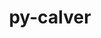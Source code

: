 ---
title: "py-calver"
layout: cache
categories: [package, develop]
meta: {"compilers": ["none"], "num_specs": 127, "num_specs_by_stack": {"data-vis-sdk": 6, "developer-tools-darwin": 6, "e4s": 27, "e4s-neoverse-v2": 6, "e4s-oneapi": 6, "hep": 6, "ml-darwin-aarch64-mps": 19, "ml-linux-aarch64-cpu": 21, "ml-linux-aarch64-cuda": 21, "ml-linux-x86_64-cpu": 21, "ml-linux-x86_64-cuda": 20, "ml-linux-x86_64-rocm": 15, "radiuss": 12, "root": 127}, "oss": ["sequoia", "ubuntu18.04", "ubuntu20.04", "ubuntu22.04", "ubuntu24.04"], "platforms": ["darwin", "linux"], "stacks": ["data-vis-sdk", "developer-tools-darwin", "e4s", "e4s-neoverse-v2", "e4s-oneapi", "hep", "ml-darwin-aarch64-mps", "ml-linux-aarch64-cpu", "ml-linux-aarch64-cuda", "ml-linux-x86_64-cpu", "ml-linux-x86_64-cuda", "ml-linux-x86_64-rocm", "radiuss", "root"], "targets": ["aarch64", "neoverse_v2", "x86_64_v3"], "versions": ["2022.6.26"]}
spec_details: [{"compiler": "none", "hash": "2c5fn427aclcs7ypgy5gs2ytlpuybtym", "os": "ubuntu22.04", "platform": "linux", "size": "-", "stacks": ["e4s", "root"], "target": "x86_64_v3", "variants": ["build_system=python_pip"], "versions": ["2022.6.26"]}, {"compiler": "none", "hash": "2my3zswnh4yfitcw7esk6tk3gqwbb2bk", "os": "ubuntu22.04", "platform": "linux", "size": "-", "stacks": ["e4s", "root"], "target": "x86_64_v3", "variants": ["build_system=python_pip"], "versions": ["2022.6.26"]}, {"compiler": "none", "hash": "2qpki45siosrkafb4mzi6aorlclcg7gk", "os": "ubuntu24.04", "platform": "linux", "size": "-", "stacks": ["ml-linux-aarch64-cpu", "ml-linux-aarch64-cuda", "root"], "target": "aarch64", "variants": ["build_system=python_pip"], "versions": ["2022.6.26"]}, {"compiler": "none", "hash": "2wvgribpfcinoc3a7qgkzpmw66al3b4d", "os": "ubuntu22.04", "platform": "linux", "size": "-", "stacks": ["e4s-neoverse-v2", "root"], "target": "neoverse_v2", "variants": ["build_system=python_pip"], "versions": ["2022.6.26"]}, {"compiler": "none", "hash": "2zhcnjuip7ngigo4clsdpk3i5f427kzh", "os": "ubuntu24.04", "platform": "linux", "size": "-", "stacks": ["ml-linux-aarch64-cpu", "ml-linux-aarch64-cuda", "root"], "target": "aarch64", "variants": ["build_system=python_pip"], "versions": ["2022.6.26"]}, {"compiler": "none", "hash": "3h4solwwij23bx24ehadjguutg5y6fjs", "os": "ubuntu24.04", "platform": "linux", "size": "-", "stacks": ["ml-linux-aarch64-cpu", "ml-linux-aarch64-cuda", "root"], "target": "aarch64", "variants": ["build_system=python_pip"], "versions": ["2022.6.26"]}, {"compiler": "none", "hash": "3jgnqlwklb5oeo4ggqrszdzakkemuo62", "os": "ubuntu18.04", "platform": "linux", "size": "-", "stacks": ["radiuss", "root"], "target": "x86_64_v3", "variants": ["build_system=python_pip"], "versions": ["2022.6.26"]}, {"compiler": "none", "hash": "3nq2dttd7nmamvnu4xllj7fo757ozegl", "os": "ubuntu24.04", "platform": "linux", "size": "-", "stacks": ["ml-linux-x86_64-cpu", "ml-linux-x86_64-cuda", "ml-linux-x86_64-rocm", "root"], "target": "x86_64_v3", "variants": ["build_system=python_pip"], "versions": ["2022.6.26"]}, {"compiler": "none", "hash": "5brul4asyt5trmr4sbciwoss4z4yce7b", "os": "ubuntu24.04", "platform": "linux", "size": "-", "stacks": ["ml-linux-aarch64-cpu", "ml-linux-aarch64-cuda", "root"], "target": "aarch64", "variants": ["build_system=python_pip"], "versions": ["2022.6.26"]}, {"compiler": "none", "hash": "5kvkujo7clrcugwiqk2vhtkmselvt5ol", "os": "ubuntu24.04", "platform": "linux", "size": "-", "stacks": ["ml-linux-x86_64-cpu", "ml-linux-x86_64-rocm", "root"], "target": "x86_64_v3", "variants": ["build_system=python_pip"], "versions": ["2022.6.26"]}, {"compiler": "none", "hash": "65dg2ahlaakxu7fbx5yksa55ia6ybzm7", "os": "ubuntu22.04", "platform": "linux", "size": "-", "stacks": ["e4s-oneapi", "root"], "target": "x86_64_v3", "variants": ["build_system=python_pip"], "versions": ["2022.6.26"]}, {"compiler": "none", "hash": "6dzzbtdgrub7vahjnehebccrdrt3vlx6", "os": "ubuntu24.04", "platform": "linux", "size": "-", "stacks": ["ml-linux-aarch64-cpu", "ml-linux-aarch64-cuda", "root"], "target": "aarch64", "variants": ["build_system=python_pip"], "versions": ["2022.6.26"]}, {"compiler": "none", "hash": "6geg7qc22iiqx7lk3m4drtqgw3kf6nuq", "os": "ubuntu20.04", "platform": "linux", "size": "-", "stacks": ["data-vis-sdk", "root"], "target": "x86_64_v3", "variants": ["build_system=python_pip"], "versions": ["2022.6.26"]}, {"compiler": "none", "hash": "6qvkwjcrtnx2etjp2e5qm52rfyklk4lc", "os": "sequoia", "platform": "darwin", "size": "-", "stacks": ["ml-darwin-aarch64-mps", "root"], "target": "aarch64", "variants": ["build_system=python_pip"], "versions": ["2022.6.26"]}, {"compiler": "none", "hash": "6wqm3axegodw2cdxx5shhkqdjz3nqka7", "os": "ubuntu18.04", "platform": "linux", "size": "-", "stacks": ["radiuss", "root"], "target": "x86_64_v3", "variants": ["build_system=python_pip"], "versions": ["2022.6.26"]}, {"compiler": "none", "hash": "7aely4o7q6j43cci6b5uscpchjikz7pc", "os": "ubuntu22.04", "platform": "linux", "size": "-", "stacks": ["e4s-neoverse-v2", "root"], "target": "neoverse_v2", "variants": ["build_system=python_pip"], "versions": ["2022.6.26"]}, {"compiler": "none", "hash": "7kx7jpef3q6u6h3oqnmnnzhwa3zzcmx4", "os": "ubuntu24.04", "platform": "linux", "size": "-", "stacks": ["ml-linux-aarch64-cpu", "ml-linux-aarch64-cuda", "root"], "target": "aarch64", "variants": ["build_system=python_pip"], "versions": ["2022.6.26"]}, {"compiler": "none", "hash": "7scaussdz47wsymidmkdcwf7h2xqykvx", "os": "ubuntu24.04", "platform": "linux", "size": "-", "stacks": ["ml-linux-x86_64-rocm", "root"], "target": "x86_64_v3", "variants": ["build_system=python_pip"], "versions": ["2022.6.26"]}, {"compiler": "none", "hash": "7znqpha7a34ipbape6v37cj2p4wfvprh", "os": "ubuntu24.04", "platform": "linux", "size": "-", "stacks": ["ml-linux-x86_64-cpu", "ml-linux-x86_64-cuda", "ml-linux-x86_64-rocm", "root"], "target": "x86_64_v3", "variants": ["build_system=python_pip"], "versions": ["2022.6.26"]}, {"compiler": "none", "hash": "a6pwiaq6rgx3ckb7gzvcbzm2a5vj2jzp", "os": "ubuntu22.04", "platform": "linux", "size": "-", "stacks": ["e4s", "root"], "target": "x86_64_v3", "variants": ["build_system=python_pip"], "versions": ["2022.6.26"]}, {"compiler": "none", "hash": "adtsomhqcql3e3fbbwqdiddnsmb6u76l", "os": "ubuntu18.04", "platform": "linux", "size": "-", "stacks": ["radiuss", "root"], "target": "x86_64_v3", "variants": ["build_system=python_pip"], "versions": ["2022.6.26"]}, {"compiler": "none", "hash": "aud47rc6nm3wcpxxqxurhjuoor2uhvlo", "os": "sequoia", "platform": "darwin", "size": "-", "stacks": ["ml-darwin-aarch64-mps", "root"], "target": "aarch64", "variants": ["build_system=python_pip"], "versions": ["2022.6.26"]}, {"compiler": "none", "hash": "auu5lsup2qn6j2ppd36wrg7y6ubbhvjo", "os": "ubuntu22.04", "platform": "linux", "size": "-", "stacks": ["e4s", "root"], "target": "x86_64_v3", "variants": ["build_system=python_pip"], "versions": ["2022.6.26"]}, {"compiler": "none", "hash": "ax6o53cxni5vvxkr2uvbrach2riun3sb", "os": "ubuntu24.04", "platform": "linux", "size": "-", "stacks": ["ml-linux-x86_64-cpu", "ml-linux-x86_64-cuda", "root"], "target": "x86_64_v3", "variants": ["build_system=python_pip"], "versions": ["2022.6.26"]}, {"compiler": "none", "hash": "bapxh6nrtx2wwotjus2ywvfmj47psezz", "os": "ubuntu22.04", "platform": "linux", "size": "-", "stacks": ["e4s", "root"], "target": "x86_64_v3", "variants": ["build_system=python_pip"], "versions": ["2022.6.26"]}, {"compiler": "none", "hash": "bgwojpuf4laxk7x7scaw4owcggtyspxn", "os": "ubuntu22.04", "platform": "linux", "size": "-", "stacks": ["e4s", "root"], "target": "x86_64_v3", "variants": ["build_system=python_pip"], "versions": ["2022.6.26"]}, {"compiler": "none", "hash": "c4y2fxhzd5e4ueeybiphh4y5q4ddfidg", "os": "ubuntu22.04", "platform": "linux", "size": "-", "stacks": ["e4s", "root"], "target": "x86_64_v3", "variants": ["build_system=python_pip"], "versions": ["2022.6.26"]}, {"compiler": "none", "hash": "cg6gg5mpuvj2gsprhuyua64mplhtioyy", "os": "ubuntu22.04", "platform": "linux", "size": "-", "stacks": ["e4s", "root"], "target": "x86_64_v3", "variants": ["build_system=python_pip"], "versions": ["2022.6.26"]}, {"compiler": "none", "hash": "ciouqq4hukxvqco3oes3wmjohu5hlat5", "os": "ubuntu24.04", "platform": "linux", "size": "-", "stacks": ["ml-linux-x86_64-rocm", "root"], "target": "x86_64_v3", "variants": ["build_system=python_pip"], "versions": ["2022.6.26"]}, {"compiler": "none", "hash": "cnu4x5grxiqblme4ndhuxjheonfjofa7", "os": "sequoia", "platform": "darwin", "size": "-", "stacks": ["developer-tools-darwin", "ml-darwin-aarch64-mps", "root"], "target": "aarch64", "variants": ["build_system=python_pip"], "versions": ["2022.6.26"]}, {"compiler": "none", "hash": "cnyzoveuzbz2k7iuxhfm353rg4jaboio", "os": "sequoia", "platform": "darwin", "size": "-", "stacks": ["developer-tools-darwin", "ml-darwin-aarch64-mps", "root"], "target": "aarch64", "variants": ["build_system=python_pip"], "versions": ["2022.6.26"]}, {"compiler": "none", "hash": "cpjsvwgy6qykfjrnz4jql4vx3fe5euw3", "os": "ubuntu22.04", "platform": "linux", "size": "-", "stacks": ["e4s-oneapi", "root"], "target": "x86_64_v3", "variants": ["build_system=python_pip"], "versions": ["2022.6.26"]}, {"compiler": "none", "hash": "d7kvabynb4akwpqqi7soi6c4wgreio6y", "os": "ubuntu22.04", "platform": "linux", "size": "-", "stacks": ["e4s", "root"], "target": "x86_64_v3", "variants": ["build_system=python_pip"], "versions": ["2022.6.26"]}, {"compiler": "none", "hash": "dpg4zmaupgfwz7f23omkyvstr375takp", "os": "ubuntu22.04", "platform": "linux", "size": "-", "stacks": ["e4s", "root"], "target": "x86_64_v3", "variants": ["build_system=python_pip"], "versions": ["2022.6.26"]}, {"compiler": "none", "hash": "dymh6hq32yuk3kaxrqb6d6mqf2iquycy", "os": "ubuntu22.04", "platform": "linux", "size": "-", "stacks": ["hep", "root"], "target": "x86_64_v3", "variants": ["build_system=python_pip"], "versions": ["2022.6.26"]}, {"compiler": "none", "hash": "e2bjnvneochrsojc576t2xictj46t4dk", "os": "ubuntu24.04", "platform": "linux", "size": "-", "stacks": ["ml-linux-aarch64-cpu", "ml-linux-aarch64-cuda", "root"], "target": "aarch64", "variants": ["build_system=python_pip"], "versions": ["2022.6.26"]}, {"compiler": "none", "hash": "eetfi4l3hir23ontxyu4cux6r3rd6yni", "os": "ubuntu24.04", "platform": "linux", "size": "-", "stacks": ["ml-linux-aarch64-cpu", "ml-linux-aarch64-cuda", "root"], "target": "aarch64", "variants": ["build_system=python_pip"], "versions": ["2022.6.26"]}, {"compiler": "none", "hash": "efgldsnhy54573tyotdffp4md3kwi5bu", "os": "ubuntu24.04", "platform": "linux", "size": "-", "stacks": ["ml-linux-x86_64-cpu", "ml-linux-x86_64-cuda", "ml-linux-x86_64-rocm", "root"], "target": "x86_64_v3", "variants": ["build_system=python_pip"], "versions": ["2022.6.26"]}, {"compiler": "none", "hash": "ehtdpfurxslqf5y6vfywyqo72daqpdvu", "os": "ubuntu22.04", "platform": "linux", "size": "-", "stacks": ["e4s-neoverse-v2", "root"], "target": "neoverse_v2", "variants": ["build_system=python_pip"], "versions": ["2022.6.26"]}, {"compiler": "none", "hash": "eo2aq7gowzj6yxdhwb3uzmelsgzh2iv3", "os": "ubuntu22.04", "platform": "linux", "size": "-", "stacks": ["e4s-neoverse-v2", "root"], "target": "neoverse_v2", "variants": ["build_system=python_pip"], "versions": ["2022.6.26"]}, {"compiler": "none", "hash": "ezdqvgnvbqir4zrhtzc32mouezoknq4i", "os": "ubuntu22.04", "platform": "linux", "size": "-", "stacks": ["e4s-oneapi", "root"], "target": "x86_64_v3", "variants": ["build_system=python_pip"], "versions": ["2022.6.26"]}, {"compiler": "none", "hash": "fgxecn7rf22wtjupqwnrhsnizuibpxeb", "os": "ubuntu22.04", "platform": "linux", "size": "-", "stacks": ["e4s", "root"], "target": "x86_64_v3", "variants": ["build_system=python_pip"], "versions": ["2022.6.26"]}, {"compiler": "none", "hash": "fjnownzx7scibjmnd3e3yzjgce4ieqff", "os": "ubuntu22.04", "platform": "linux", "size": "-", "stacks": ["e4s", "root"], "target": "x86_64_v3", "variants": ["build_system=python_pip"], "versions": ["2022.6.26"]}, {"compiler": "none", "hash": "fjok4xnlodrjaer3csb6wdd6bf65slmo", "os": "ubuntu22.04", "platform": "linux", "size": "-", "stacks": ["e4s", "root"], "target": "x86_64_v3", "variants": ["build_system=python_pip"], "versions": ["2022.6.26"]}, {"compiler": "none", "hash": "fkas2difyzhb6o5jww5toockqvptrkhu", "os": "ubuntu22.04", "platform": "linux", "size": "-", "stacks": ["hep", "root"], "target": "x86_64_v3", "variants": ["build_system=python_pip"], "versions": ["2022.6.26"]}, {"compiler": "none", "hash": "fxeav2gcqtzezkwtb3bmnyqyobz44elz", "os": "ubuntu24.04", "platform": "linux", "size": "-", "stacks": ["ml-linux-x86_64-cpu", "ml-linux-x86_64-cuda", "ml-linux-x86_64-rocm", "root"], "target": "x86_64_v3", "variants": ["build_system=python_pip"], "versions": ["2022.6.26"]}, {"compiler": "none", "hash": "g4ujxr66jt42ojlrrifpop3zr2h62ppz", "os": "ubuntu24.04", "platform": "linux", "size": "-", "stacks": ["ml-linux-x86_64-cpu", "ml-linux-x86_64-cuda", "ml-linux-x86_64-rocm", "root"], "target": "x86_64_v3", "variants": ["build_system=python_pip"], "versions": ["2022.6.26"]}, {"compiler": "none", "hash": "gj5ktzeqhwwr4xfajvgz66dkstt3xehw", "os": "ubuntu20.04", "platform": "linux", "size": "-", "stacks": ["data-vis-sdk", "root"], "target": "x86_64_v3", "variants": ["build_system=python_pip"], "versions": ["2022.6.26"]}, {"compiler": "none", "hash": "h65rtxcqncksntua6cv3b36zatlgcgrz", "os": "ubuntu24.04", "platform": "linux", "size": "-", "stacks": ["ml-linux-aarch64-cpu", "ml-linux-aarch64-cuda", "root"], "target": "aarch64", "variants": ["build_system=python_pip"], "versions": ["2022.6.26"]}, {"compiler": "none", "hash": "hlpa5bbukw2rjfaoqdg52iczfupjruce", "os": "ubuntu22.04", "platform": "linux", "size": "-", "stacks": ["e4s", "root"], "target": "x86_64_v3", "variants": ["build_system=python_pip"], "versions": ["2022.6.26"]}, {"compiler": "none", "hash": "hvfevp7nsjkf6ai57feizezjasclhntl", "os": "ubuntu22.04", "platform": "linux", "size": "-", "stacks": ["e4s", "root"], "target": "x86_64_v3", "variants": ["build_system=python_pip"], "versions": ["2022.6.26"]}, {"compiler": "none", "hash": "i6rlpig7o6t3sxijg647xn3zfs6dmrst", "os": "ubuntu22.04", "platform": "linux", "size": "-", "stacks": ["e4s", "root"], "target": "x86_64_v3", "variants": ["build_system=python_pip"], "versions": ["2022.6.26"]}, {"compiler": "none", "hash": "iibx4mqzhap425nskhburjiziic65nlc", "os": "sequoia", "platform": "darwin", "size": "-", "stacks": ["developer-tools-darwin", "ml-darwin-aarch64-mps", "root"], "target": "aarch64", "variants": ["build_system=python_pip"], "versions": ["2022.6.26"]}, {"compiler": "none", "hash": "jawvyt5iaj7p4ktocddou6mh3ht5g54u", "os": "ubuntu24.04", "platform": "linux", "size": "-", "stacks": ["ml-linux-x86_64-rocm", "root"], "target": "x86_64_v3", "variants": ["build_system=python_pip"], "versions": ["2022.6.26"]}, {"compiler": "none", "hash": "jcje256mfjndcdnammr6us7dwtm5nzvb", "os": "ubuntu24.04", "platform": "linux", "size": "-", "stacks": ["ml-linux-x86_64-cpu", "ml-linux-x86_64-cuda", "root"], "target": "x86_64_v3", "variants": ["build_system=python_pip"], "versions": ["2022.6.26"]}, {"compiler": "none", "hash": "jvd4v4b52ybq6t77xeudovv546i5zn2i", "os": "ubuntu24.04", "platform": "linux", "size": "-", "stacks": ["ml-linux-aarch64-cpu", "ml-linux-aarch64-cuda", "root"], "target": "aarch64", "variants": ["build_system=python_pip"], "versions": ["2022.6.26"]}, {"compiler": "none", "hash": "kigrei5iy6wvj4xg5n6d2izq4gydjbuh", "os": "ubuntu22.04", "platform": "linux", "size": "-", "stacks": ["e4s-oneapi", "root"], "target": "x86_64_v3", "variants": ["build_system=python_pip"], "versions": ["2022.6.26"]}, {"compiler": "none", "hash": "kipazfr2bcudaups3hctrf3yorqzl6lw", "os": "ubuntu18.04", "platform": "linux", "size": "-", "stacks": ["radiuss", "root"], "target": "x86_64_v3", "variants": ["build_system=python_pip"], "versions": ["2022.6.26"]}, {"compiler": "none", "hash": "koetungehs3uijkphqqbjowf3irpgimv", "os": "sequoia", "platform": "darwin", "size": "-", "stacks": ["ml-darwin-aarch64-mps", "root"], "target": "aarch64", "variants": ["build_system=python_pip"], "versions": ["2022.6.26"]}, {"compiler": "none", "hash": "kwozpcnu34gb4bt5wcmgpuzecc62gjvv", "os": "sequoia", "platform": "darwin", "size": "-", "stacks": ["ml-darwin-aarch64-mps", "root"], "target": "aarch64", "variants": ["build_system=python_pip"], "versions": ["2022.6.26"]}, {"compiler": "none", "hash": "kxo2dhu7gvcy4wnxs2z3uqwuhvsgvbzi", "os": "sequoia", "platform": "darwin", "size": "-", "stacks": ["ml-darwin-aarch64-mps", "root"], "target": "aarch64", "variants": ["build_system=python_pip"], "versions": ["2022.6.26"]}, {"compiler": "none", "hash": "l5awlm3sj62rivmspb7rqxm3igvlmnvo", "os": "ubuntu18.04", "platform": "linux", "size": "-", "stacks": ["radiuss", "root"], "target": "x86_64_v3", "variants": ["build_system=python_pip"], "versions": ["2022.6.26"]}, {"compiler": "none", "hash": "lb4uyr3uxiytoadmnxilqmpmgmd7p3qo", "os": "ubuntu24.04", "platform": "linux", "size": "-", "stacks": ["ml-linux-x86_64-cpu", "ml-linux-x86_64-cuda", "root"], "target": "x86_64_v3", "variants": ["build_system=python_pip"], "versions": ["2022.6.26"]}, {"compiler": "none", "hash": "ldtkhxzduklhuzbqa4zc4tkagzcb3ccs", "os": "sequoia", "platform": "darwin", "size": "-", "stacks": ["ml-darwin-aarch64-mps", "root"], "target": "aarch64", "variants": ["build_system=python_pip"], "versions": ["2022.6.26"]}, {"compiler": "none", "hash": "le7u7ksvydozo3mqxlgr2dezu327qgxg", "os": "ubuntu24.04", "platform": "linux", "size": "-", "stacks": ["ml-linux-aarch64-cpu", "ml-linux-aarch64-cuda", "root"], "target": "aarch64", "variants": ["build_system=python_pip"], "versions": ["2022.6.26"]}, {"compiler": "none", "hash": "lht26dkmzhuenih6tuzn55zvnrejzjmf", "os": "sequoia", "platform": "darwin", "size": "-", "stacks": ["ml-darwin-aarch64-mps", "root"], "target": "aarch64", "variants": ["build_system=python_pip"], "versions": ["2022.6.26"]}, {"compiler": "none", "hash": "lqvw4caei3v7ghs6ekmwjeycaqq62x2g", "os": "ubuntu18.04", "platform": "linux", "size": "-", "stacks": ["radiuss", "root"], "target": "x86_64_v3", "variants": ["build_system=python_pip"], "versions": ["2022.6.26"]}, {"compiler": "none", "hash": "lsvhqlk7i72bocvdltiye2ed2w3suhcf", "os": "ubuntu18.04", "platform": "linux", "size": "-", "stacks": ["radiuss", "root"], "target": "x86_64_v3", "variants": ["build_system=python_pip"], "versions": ["2022.6.26"]}, {"compiler": "none", "hash": "m7r3k7ys4e7fjajzooungicdleuiu7cj", "os": "ubuntu22.04", "platform": "linux", "size": "-", "stacks": ["e4s", "root"], "target": "x86_64_v3", "variants": ["build_system=python_pip"], "versions": ["2022.6.26"]}, {"compiler": "none", "hash": "n2yj5xpqoko4kwow6b526qm4b7432ptb", "os": "ubuntu20.04", "platform": "linux", "size": "-", "stacks": ["data-vis-sdk", "root"], "target": "x86_64_v3", "variants": ["build_system=python_pip"], "versions": ["2022.6.26"]}, {"compiler": "none", "hash": "nd3kske3kkmidwdyenswmvoefe3vxi5n", "os": "ubuntu24.04", "platform": "linux", "size": "-", "stacks": ["ml-linux-aarch64-cpu", "ml-linux-aarch64-cuda", "root"], "target": "aarch64", "variants": ["build_system=python_pip"], "versions": ["2022.6.26"]}, {"compiler": "none", "hash": "nf5dlkvsur2gduwhh6dazxyoxdjnrsdc", "os": "ubuntu20.04", "platform": "linux", "size": "-", "stacks": ["data-vis-sdk", "root"], "target": "x86_64_v3", "variants": ["build_system=python_pip"], "versions": ["2022.6.26"]}, {"compiler": "none", "hash": "npisrrczm5eiisvx3lsy6aacv6xwylbm", "os": "ubuntu22.04", "platform": "linux", "size": "-", "stacks": ["hep", "root"], "target": "x86_64_v3", "variants": ["build_system=python_pip"], "versions": ["2022.6.26"]}, {"compiler": "none", "hash": "nquzt2ebhjvjti44pn76xt6cdtgwxy5v", "os": "ubuntu24.04", "platform": "linux", "size": "-", "stacks": ["ml-linux-x86_64-cpu", "ml-linux-x86_64-cuda", "ml-linux-x86_64-rocm", "root"], "target": "x86_64_v3", "variants": ["build_system=python_pip"], "versions": ["2022.6.26"]}, {"compiler": "none", "hash": "nwu5rd52ttjoiwspixakpgx7wdvtymw5", "os": "sequoia", "platform": "darwin", "size": "-", "stacks": ["ml-darwin-aarch64-mps", "root"], "target": "aarch64", "variants": ["build_system=python_pip"], "versions": ["2022.6.26"]}, {"compiler": "none", "hash": "o2nufudlohy6swun3hdlen6jt3w63qhp", "os": "ubuntu24.04", "platform": "linux", "size": "-", "stacks": ["ml-linux-x86_64-cpu", "ml-linux-x86_64-cuda", "root"], "target": "x86_64_v3", "variants": ["build_system=python_pip"], "versions": ["2022.6.26"]}, {"compiler": "none", "hash": "ooh2j5zcuuwvmwczvqur4mjjzkevt7un", "os": "sequoia", "platform": "darwin", "size": "-", "stacks": ["developer-tools-darwin", "ml-darwin-aarch64-mps", "root"], "target": "aarch64", "variants": ["build_system=python_pip"], "versions": ["2022.6.26"]}, {"compiler": "none", "hash": "ozg6vg6snf4jrpeu7fzxj4xpymtjlha7", "os": "ubuntu22.04", "platform": "linux", "size": "-", "stacks": ["e4s", "root"], "target": "x86_64_v3", "variants": ["build_system=python_pip"], "versions": ["2022.6.26"]}, {"compiler": "none", "hash": "p5utumbi7ptvsvf3mf2kanymse3xmf4h", "os": "sequoia", "platform": "darwin", "size": "-", "stacks": ["ml-darwin-aarch64-mps", "root"], "target": "aarch64", "variants": ["build_system=python_pip"], "versions": ["2022.6.26"]}, {"compiler": "none", "hash": "pplgx2iq62d62usqmdfsdek6rb6gkrfh", "os": "ubuntu24.04", "platform": "linux", "size": "-", "stacks": ["ml-linux-aarch64-cpu", "ml-linux-aarch64-cuda", "root"], "target": "aarch64", "variants": ["build_system=python_pip"], "versions": ["2022.6.26"]}, {"compiler": "none", "hash": "psggedg54ucmkkaff6ogqgturn2tz7it", "os": "ubuntu22.04", "platform": "linux", "size": "-", "stacks": ["hep", "root"], "target": "x86_64_v3", "variants": ["build_system=python_pip"], "versions": ["2022.6.26"]}, {"compiler": "none", "hash": "q36hxlxnpgvtnlivbb3lwhl5ek7m2tix", "os": "ubuntu24.04", "platform": "linux", "size": "-", "stacks": ["ml-linux-x86_64-cpu", "ml-linux-x86_64-cuda", "root"], "target": "x86_64_v3", "variants": ["build_system=python_pip"], "versions": ["2022.6.26"]}, {"compiler": "none", "hash": "qv5nuumt7t2chtiaomji2ravyq2p7qhe", "os": "ubuntu24.04", "platform": "linux", "size": "-", "stacks": ["ml-linux-aarch64-cpu", "ml-linux-aarch64-cuda", "root"], "target": "aarch64", "variants": ["build_system=python_pip"], "versions": ["2022.6.26"]}, {"compiler": "none", "hash": "qvvgvz7ix4hzab6s6gy4jzragmr7qxjh", "os": "ubuntu22.04", "platform": "linux", "size": "-", "stacks": ["e4s-neoverse-v2", "root"], "target": "neoverse_v2", "variants": ["build_system=python_pip"], "versions": ["2022.6.26"]}, {"compiler": "none", "hash": "qzyqao3h4gn3dxrrna4djwmkz4776m4c", "os": "ubuntu18.04", "platform": "linux", "size": "-", "stacks": ["radiuss", "root"], "target": "x86_64_v3", "variants": ["build_system=python_pip"], "versions": ["2022.6.26"]}, {"compiler": "none", "hash": "rs2wfwjwnfcd3t6tcgi3lpyxrc5j2vvm", "os": "ubuntu24.04", "platform": "linux", "size": "-", "stacks": ["ml-linux-aarch64-cpu", "ml-linux-aarch64-cuda", "root"], "target": "aarch64", "variants": ["build_system=python_pip"], "versions": ["2022.6.26"]}, {"compiler": "none", "hash": "s3lqot7ni3m4vnc5ywimvyydrdqhvb6s", "os": "ubuntu22.04", "platform": "linux", "size": "-", "stacks": ["hep", "root"], "target": "x86_64_v3", "variants": ["build_system=python_pip"], "versions": ["2022.6.26"]}, {"compiler": "none", "hash": "sfoyg3pzc5qz554vfosf2kf2rljray2h", "os": "ubuntu22.04", "platform": "linux", "size": "-", "stacks": ["e4s", "root"], "target": "x86_64_v3", "variants": ["build_system=python_pip"], "versions": ["2022.6.26"]}, {"compiler": "none", "hash": "sliit2cdnkvwk5yhjuakeebsi7stpj4m", "os": "ubuntu24.04", "platform": "linux", "size": "-", "stacks": ["ml-linux-x86_64-cpu", "ml-linux-x86_64-cuda", "root"], "target": "x86_64_v3", "variants": ["build_system=python_pip"], "versions": ["2022.6.26"]}, {"compiler": "none", "hash": "smejvpyowtzkooq5ufgazlljd5lhfbxp", "os": "ubuntu24.04", "platform": "linux", "size": "-", "stacks": ["ml-linux-x86_64-cpu", "ml-linux-x86_64-cuda", "root"], "target": "x86_64_v3", "variants": ["build_system=python_pip"], "versions": ["2022.6.26"]}, {"compiler": "none", "hash": "spmedokusgk6kgbr7evdpegyknhhxmde", "os": "sequoia", "platform": "darwin", "size": "-", "stacks": ["ml-darwin-aarch64-mps", "root"], "target": "aarch64", "variants": ["build_system=python_pip"], "versions": ["2022.6.26"]}, {"compiler": "none", "hash": "sq2yif4icwgmalvvsu3qbmuu5bqlolry", "os": "ubuntu18.04", "platform": "linux", "size": "-", "stacks": ["radiuss", "root"], "target": "x86_64_v3", "variants": ["build_system=python_pip"], "versions": ["2022.6.26"]}, {"compiler": "none", "hash": "sugow4bfsw2n3vzbzo6cfz7puq4wj6rs", "os": "ubuntu18.04", "platform": "linux", "size": "-", "stacks": ["radiuss", "root"], "target": "x86_64_v3", "variants": ["build_system=python_pip"], "versions": ["2022.6.26"]}, {"compiler": "none", "hash": "t2g7krnxphnxy5ex4vtb3qext5pqggur", "os": "ubuntu24.04", "platform": "linux", "size": "-", "stacks": ["ml-linux-x86_64-cpu", "ml-linux-x86_64-cuda", "ml-linux-x86_64-rocm", "root"], "target": "x86_64_v3", "variants": ["build_system=python_pip"], "versions": ["2022.6.26"]}, {"compiler": "none", "hash": "t2yukqujfrt3onuokrs54a7wvnuyg5px", "os": "ubuntu24.04", "platform": "linux", "size": "-", "stacks": ["ml-linux-x86_64-cpu", "ml-linux-x86_64-cuda", "ml-linux-x86_64-rocm", "root"], "target": "x86_64_v3", "variants": ["build_system=python_pip"], "versions": ["2022.6.26"]}, {"compiler": "none", "hash": "te3dxhhijxfwsufttacsylld3v6bxrx7", "os": "ubuntu24.04", "platform": "linux", "size": "-", "stacks": ["ml-linux-x86_64-cpu", "ml-linux-x86_64-cuda", "ml-linux-x86_64-rocm", "root"], "target": "x86_64_v3", "variants": ["build_system=python_pip"], "versions": ["2022.6.26"]}, {"compiler": "none", "hash": "txdfgh7fjscq7mm7z6jktlvczk2h6pgu", "os": "sequoia", "platform": "darwin", "size": "-", "stacks": ["ml-darwin-aarch64-mps", "root"], "target": "aarch64", "variants": ["build_system=python_pip"], "versions": ["2022.6.26"]}, {"compiler": "none", "hash": "ubfcogtbcsb6ih6o55a4vwyfzre5eqhv", "os": "ubuntu22.04", "platform": "linux", "size": "-", "stacks": ["e4s", "root"], "target": "x86_64_v3", "variants": ["build_system=python_pip"], "versions": ["2022.6.26"]}, {"compiler": "none", "hash": "uileo3jn5hl7isdwv63zm57eddifj25e", "os": "ubuntu20.04", "platform": "linux", "size": "-", "stacks": ["data-vis-sdk", "root"], "target": "x86_64_v3", "variants": ["build_system=python_pip"], "versions": ["2022.6.26"]}, {"compiler": "none", "hash": "uwaidfxmirifs4cirado3te3ej6mx4d4", "os": "ubuntu20.04", "platform": "linux", "size": "-", "stacks": ["data-vis-sdk", "root"], "target": "x86_64_v3", "variants": ["build_system=python_pip"], "versions": ["2022.6.26"]}, {"compiler": "none", "hash": "uxgqxl6qj5fr7jqh2a4cvtovdbatbang", "os": "ubuntu18.04", "platform": "linux", "size": "-", "stacks": ["radiuss", "root"], "target": "x86_64_v3", "variants": ["build_system=python_pip"], "versions": ["2022.6.26"]}, {"compiler": "none", "hash": "v6wnrnfg6imj34simdhdkifgw7xufbm5", "os": "ubuntu22.04", "platform": "linux", "size": "-", "stacks": ["e4s-oneapi", "root"], "target": "x86_64_v3", "variants": ["build_system=python_pip"], "versions": ["2022.6.26"]}, {"compiler": "none", "hash": "v74p4lkgeoyvmvv2ane7v6hxyroqoth5", "os": "sequoia", "platform": "darwin", "size": "-", "stacks": ["ml-darwin-aarch64-mps", "root"], "target": "aarch64", "variants": ["build_system=python_pip"], "versions": ["2022.6.26"]}, {"compiler": "none", "hash": "v7dw6v4q2sxzeqkaiuh4owsmop2ok5zv", "os": "sequoia", "platform": "darwin", "size": "-", "stacks": ["developer-tools-darwin", "ml-darwin-aarch64-mps", "root"], "target": "aarch64", "variants": ["build_system=python_pip"], "versions": ["2022.6.26"]}, {"compiler": "none", "hash": "vbvkutpamt5qg3kgxaqjq4bibo26p5xd", "os": "ubuntu22.04", "platform": "linux", "size": "-", "stacks": ["e4s", "root"], "target": "x86_64_v3", "variants": ["build_system=python_pip"], "versions": ["2022.6.26"]}, {"compiler": "none", "hash": "vgd6rhrt5uwj5cteypmvh56b52j2f6tn", "os": "ubuntu24.04", "platform": "linux", "size": "-", "stacks": ["ml-linux-aarch64-cpu", "ml-linux-aarch64-cuda", "root"], "target": "aarch64", "variants": ["build_system=python_pip"], "versions": ["2022.6.26"]}, {"compiler": "none", "hash": "vuox4jv4nwifsexl3q7yki63kkewjqq3", "os": "ubuntu18.04", "platform": "linux", "size": "-", "stacks": ["radiuss", "root"], "target": "x86_64_v3", "variants": ["build_system=python_pip"], "versions": ["2022.6.26"]}, {"compiler": "none", "hash": "vuxzjw7m3lis3wb6sshmjs2eyvslivbn", "os": "ubuntu22.04", "platform": "linux", "size": "-", "stacks": ["e4s", "root"], "target": "x86_64_v3", "variants": ["build_system=python_pip"], "versions": ["2022.6.26"]}, {"compiler": "none", "hash": "vvwjd77k5h34ipfcgrw3ubaoa3tcmp32", "os": "ubuntu24.04", "platform": "linux", "size": "-", "stacks": ["ml-linux-x86_64-cpu", "ml-linux-x86_64-cuda", "root"], "target": "x86_64_v3", "variants": ["build_system=python_pip"], "versions": ["2022.6.26"]}, {"compiler": "none", "hash": "vxhk3ftq4so3uj4gygf44zl4wka2dsz3", "os": "ubuntu22.04", "platform": "linux", "size": "-", "stacks": ["e4s", "root"], "target": "x86_64_v3", "variants": ["build_system=python_pip"], "versions": ["2022.6.26"]}, {"compiler": "none", "hash": "vzyuhjjljaedkmc5gmbznnrwjros36zx", "os": "ubuntu22.04", "platform": "linux", "size": "-", "stacks": ["e4s", "root"], "target": "x86_64_v3", "variants": ["build_system=python_pip"], "versions": ["2022.6.26"]}, {"compiler": "none", "hash": "wpwckascu4eip2gh45a6eqqgym5x4cxh", "os": "ubuntu24.04", "platform": "linux", "size": "-", "stacks": ["ml-linux-aarch64-cpu", "ml-linux-aarch64-cuda", "root"], "target": "aarch64", "variants": ["build_system=python_pip"], "versions": ["2022.6.26"]}, {"compiler": "none", "hash": "wswrq4qqzhiw7ghwtz5tqimzizgxxxyz", "os": "ubuntu22.04", "platform": "linux", "size": "-", "stacks": ["e4s-neoverse-v2", "root"], "target": "neoverse_v2", "variants": ["build_system=python_pip"], "versions": ["2022.6.26"]}, {"compiler": "none", "hash": "x3x4n2hvekljdtljm7pckmqckjlamn6b", "os": "ubuntu24.04", "platform": "linux", "size": "-", "stacks": ["ml-linux-x86_64-cpu", "ml-linux-x86_64-cuda", "root"], "target": "x86_64_v3", "variants": ["build_system=python_pip"], "versions": ["2022.6.26"]}, {"compiler": "none", "hash": "xemtd3hvj4qxno77hk3f73pl4n7ggqed", "os": "ubuntu22.04", "platform": "linux", "size": "-", "stacks": ["e4s", "root"], "target": "x86_64_v3", "variants": ["build_system=python_pip"], "versions": ["2022.6.26"]}, {"compiler": "none", "hash": "xesrvzxdsugzjti3mhk7cnewjajsfsss", "os": "ubuntu24.04", "platform": "linux", "size": "-", "stacks": ["ml-linux-x86_64-cpu", "ml-linux-x86_64-cuda", "ml-linux-x86_64-rocm", "root"], "target": "x86_64_v3", "variants": ["build_system=python_pip"], "versions": ["2022.6.26"]}, {"compiler": "none", "hash": "xhu7luq4tfr2szyjmqqo7uc4elm23cbn", "os": "sequoia", "platform": "darwin", "size": "-", "stacks": ["ml-darwin-aarch64-mps", "root"], "target": "aarch64", "variants": ["build_system=python_pip"], "versions": ["2022.6.26"]}, {"compiler": "none", "hash": "xi3x7hi6kfsd5u3q3twxkzjxuvcdcpfi", "os": "ubuntu22.04", "platform": "linux", "size": "-", "stacks": ["e4s", "root"], "target": "x86_64_v3", "variants": ["build_system=python_pip"], "versions": ["2022.6.26"]}, {"compiler": "none", "hash": "xio7fsz3vhuihwpdkcfyq22ggoykow63", "os": "ubuntu24.04", "platform": "linux", "size": "-", "stacks": ["ml-linux-x86_64-cpu", "ml-linux-x86_64-cuda", "ml-linux-x86_64-rocm", "root"], "target": "x86_64_v3", "variants": ["build_system=python_pip"], "versions": ["2022.6.26"]}, {"compiler": "none", "hash": "yb4oi2zailplxc7ytl3hxdrd4u2e7rub", "os": "ubuntu22.04", "platform": "linux", "size": "-", "stacks": ["e4s-oneapi", "root"], "target": "x86_64_v3", "variants": ["build_system=python_pip"], "versions": ["2022.6.26"]}, {"compiler": "none", "hash": "yjcdkoreldlhlc2accupanepeouhihjz", "os": "ubuntu22.04", "platform": "linux", "size": "-", "stacks": ["hep", "root"], "target": "x86_64_v3", "variants": ["build_system=python_pip"], "versions": ["2022.6.26"]}, {"compiler": "none", "hash": "ylg4lgyuv5ob5b4e7qxvaajujs2tcycu", "os": "ubuntu24.04", "platform": "linux", "size": "-", "stacks": ["ml-linux-aarch64-cpu", "ml-linux-aarch64-cuda", "root"], "target": "aarch64", "variants": ["build_system=python_pip"], "versions": ["2022.6.26"]}, {"compiler": "none", "hash": "yn22x52xeyysif5rmkyjewhdkyto7qgj", "os": "ubuntu24.04", "platform": "linux", "size": "-", "stacks": ["ml-linux-aarch64-cpu", "ml-linux-aarch64-cuda", "root"], "target": "aarch64", "variants": ["build_system=python_pip"], "versions": ["2022.6.26"]}, {"compiler": "none", "hash": "yu6z3tdhuqy43mwg7ovyraoysx3twlxe", "os": "ubuntu22.04", "platform": "linux", "size": "-", "stacks": ["e4s", "root"], "target": "x86_64_v3", "variants": ["build_system=python_pip"], "versions": ["2022.6.26"]}, {"compiler": "none", "hash": "zbbooqkbysjnqouyipktk4nr422p6bxq", "os": "ubuntu24.04", "platform": "linux", "size": "-", "stacks": ["ml-linux-aarch64-cpu", "ml-linux-aarch64-cuda", "root"], "target": "aarch64", "variants": ["build_system=python_pip"], "versions": ["2022.6.26"]}, {"compiler": "none", "hash": "zbthhewflpikz7qeq3bsxgyfdr5iuvng", "os": "sequoia", "platform": "darwin", "size": "-", "stacks": ["developer-tools-darwin", "ml-darwin-aarch64-mps", "root"], "target": "aarch64", "variants": ["build_system=python_pip"], "versions": ["2022.6.26"]}, {"compiler": "none", "hash": "zrrtdxkaomb6jzhhvywiezvrrgwwvexb", "os": "ubuntu24.04", "platform": "linux", "size": "-", "stacks": ["ml-linux-aarch64-cpu", "ml-linux-aarch64-cuda", "root"], "target": "aarch64", "variants": ["build_system=python_pip"], "versions": ["2022.6.26"]}]
---